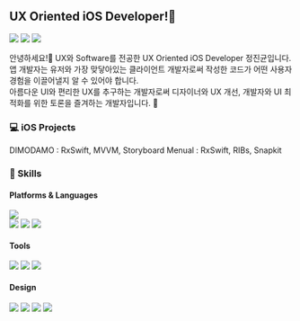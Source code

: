 ## UX Oriented iOS Developer!👋

<p>
  <a href="mailto:jjinggu96@gmail.com" target="_blank"><img src="https://img.shields.io/badge/jjinggu96@gmail.com-EA4335?style=flat&logo=Gmail&logoColor=white"/></a>
  <a href="https://www.linkedin.com/in/진균-정-a442bb210/" target="_blank"><img src="https://img.shields.io/badge/JinGyunJeong-0A66C2?style=flat&logo=Linkedin&logoColor=white"/></a>
  <a href="https://www.behance.net/JJIKKYU" target="_blank"><img src="https://img.shields.io/badge/JinGyunJeong-1769FF?style=flat&logo=Behance&logoColor=white"/></a>
</p>

<p>
  안녕하세요!👋 UX와 Software를 전공한 UX Oriented iOS Developer 정진균입니다. </br>
  앱 개발자는 유저와 가장 맞닿아있는 클라이언트 개발자로써 작성한 코드가 어떤 사용자 경험을 이끌어낼지 알 수 있어야 합니다. </br>
  아름다운 UI와 편리한 UX를 추구하는 개발자로써 디자이너와 UX 개선, 개발자와 UI 최적화를 위한 토론을 즐겨하는 개발자입니다. 🥳
</p>

### 💻 iOS Projects
<p>
  DIMODAMO : RxSwift, MVVM, Storyboard
  Menual : RxSwift, RIBs, Snapkit
</p>

### 💪 Skills
#### Platforms & Languages
<p>
  <img src="https://img.shields.io/badge/iOS-000000?style=flat&logo=iOS&logoColor=white"/> </br>
  <img src="https://img.shields.io/badge/Swift-FA7343?style=flat&logo=Swift&logoColor=white"/>
  <img src="https://img.shields.io/badge/C++-00599C?style=flat&logo=c%2B%2B&logoColor=white">
  <img src="https://img.shields.io/badge/JavaScript-F7DF1E?style=flat&logo=JavaScript&logoColor=white">
</p>

#### Tools
<p>
  <img src="https://img.shields.io/badge/ReactiveX-B7178C?style=flat&logo=ReactiveX&logoColor=white"/>
  <img src="https://img.shields.io/badge/Firebase-FFCA28?style=flat&logo=Firebase&logoColor=black"/>
  <img src="https://img.shields.io/badge/Git-F05032?style=flat&logo=Git&logoColor=white"/>
</p>

#### Design
<p>
  <img src="https://img.shields.io/badge/Figma-F24E1E?style=flat&logo=Figma&logoColor=white"/>
  <img src="https://img.shields.io/badge/Sketch-F7B500?style=flat&logo=Sketch&logoColor=white">
  <img src="https://img.shields.io/badge/Adobe%20Illustrator-FF9A00?style=flat&logo=Adobe%20Illustrator&logoColor=white">
  <img src="https://img.shields.io/badge/Adobe%20XD-FF61F6?style=flat&logo=Adobe%20XD&logoColor=white">
</p>
